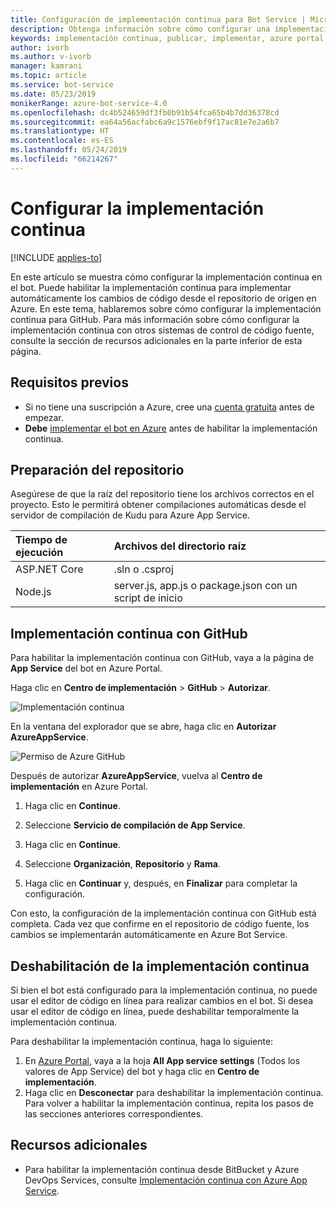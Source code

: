 ```yaml
---
title: Configuración de implementación continua para Bot Service | Microsoft Docs
description: Obtenga información sobre cómo configurar una implementación continua desde el control de código fuente para una instancia de Bot Service.
keywords: implementación continua, publicar, implementar, azure portal
author: ivorb
ms.author: v-ivorb
manager: kamrani
ms.topic: article
ms.service: bot-service
ms.date: 05/23/2019
monikerRange: azure-bot-service-4.0
ms.openlocfilehash: dc4b524659df3fb0b91b54fca65b4b7dd36378cd
ms.sourcegitcommit: ea64a56acfabc6a9c1576ebf9f17ac81e7e2a6b7
ms.translationtype: HT
ms.contentlocale: es-ES
ms.lasthandoff: 05/24/2019
ms.locfileid: "66214267"
---
```

# <a name="set-up-continuous-deployment"></a>Configurar la implementación continua

[!INCLUDE [applies-to](./includes/applies-to.md)]

En este artículo se muestra cómo configurar la implementación continua en el bot. Puede habilitar la implementación continua para implementar automáticamente los cambios de código desde el repositorio de origen en Azure. En este tema, hablaremos sobre cómo configurar la implementación continua para GitHub. Para más información sobre cómo configurar la implementación continua con otros sistemas de control de código fuente, consulte la sección de recursos adicionales en la parte inferior de esta página.

## <a name="prerequisites"></a>Requisitos previos
- Si no tiene una suscripción a Azure, cree una [cuenta gratuita](http://portal.azure.com) antes de empezar.
- **Debe** [implementar el bot en Azure](bot-builder-deploy-az-cli.md) antes de habilitar la implementación continua.

## <a name="prepare-your-repository"></a>Preparación del repositorio
Asegúrese de que la raíz del repositorio tiene los archivos correctos en el proyecto. Esto le permitirá obtener compilaciones automáticas desde el servidor de compilación de Kudu para Azure App Service. 

|Tiempo de ejecución | Archivos del directorio raíz |
|:-------|:---------------------|
| ASP.NET Core | .sln o .csproj |
| Node.js | server.js, app.js o package.json con un script de inicio |


## <a name="continuous-deployment-using-github"></a>Implementación continua con GitHub
Para habilitar la implementación continua con GitHub, vaya a la página de **App Service** del bot en Azure Portal.

Haga clic en **Centro de implementación** > **GitHub** > **Autorizar**.

![Implementación continua](~/media/azure-bot-build/azure-deployment.png)

En la ventana del explorador que se abre, haga clic en **Autorizar AzureAppService**. 

![Permiso de Azure GitHub](~/media/azure-bot-build/azure-deployment-github.png)

Después de autorizar **AzureAppService**, vuelva al **Centro de implementación** en Azure Portal.

1. Haga clic en **Continue**. 

1. Seleccione **Servicio de compilación de App Service**.

1. Haga clic en **Continue**.

1. Seleccione **Organización**, **Repositorio** y **Rama**.

1. Haga clic en **Continuar** y, después, en **Finalizar** para completar la configuración.

Con esto, la configuración de la implementación continua con GitHub está completa. Cada vez que confirme en el repositorio de código fuente, los cambios se implementarán automáticamente en Azure Bot Service.

## <a name="disable-continuous-deployment"></a>Deshabilitación de la implementación continua

Si bien el bot está configurado para la implementación continua, no puede usar el editor de código en línea para realizar cambios en el bot. Si desea usar el editor de código en línea, puede deshabilitar temporalmente la implementación continua.

Para deshabilitar la implementación continua, haga lo siguiente:
1. En [Azure Portal](https://portal.azure.com), vaya a la hoja **All App service settings** (Todos los valores de App Service) del bot y haga clic en **Centro de implementación**. 
1. Haga clic en **Desconectar** para deshabilitar la implementación continua. Para volver a habilitar la implementación continua, repita los pasos de las secciones anteriores correspondientes.

## <a name="additional-resources"></a>Recursos adicionales
- Para habilitar la implementación continua desde BitBucket y Azure DevOps Services, consulte [Implementación continua con Azure App Service](https://docs.microsoft.com/en-us/azure/app-service/deploy-continuous-deployment).



